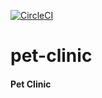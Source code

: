 [![CircleCI](https://circleci.com/gh/peradze/pet-clinic.svg?style=svg&circle-token=b0e2ffc569366f10e07cf1e4621af4a96fffe1d9)](https://circleci.com/gh/peradze/pet-clinic)
# pet-clinic
#### Pet Clinic
